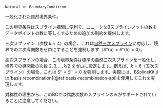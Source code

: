 ```
Natural <: BoundaryCondition
```

一般化された自然境界条件。

この境界条件はスプライン補間に便利で、ユニークなBスプラインノットの数をデータポイントの数に等しくするための追加の制約を提供します。

三次スプライン（次数 $k = 4$）の場合、これは[自然三次スプライン](https://en.wikipedia.org/wiki/Spline_(mathematics)#Examples)に対応し、境界での二次導関数をゼロにすることを強制します（$S''(a) = S''(b) = 0$）。

高次スプラインの場合、この境界条件は標準の自然三次スプラインを一般化し、境界での導関数の次数 $2, 3, …, k/2$ をゼロに設定します。例えば、$k = 6$（五次スプライン）の場合、これは $S'' = S''' = 0$ を強制します。実際には、BSplineKit.jlは[basis recombination](@ref basis-recombination-api)を使用してこれを実現します。

対称性の理由から、このBCでは偶数次数のスプラインのみがサポートされていることに注意してください。
